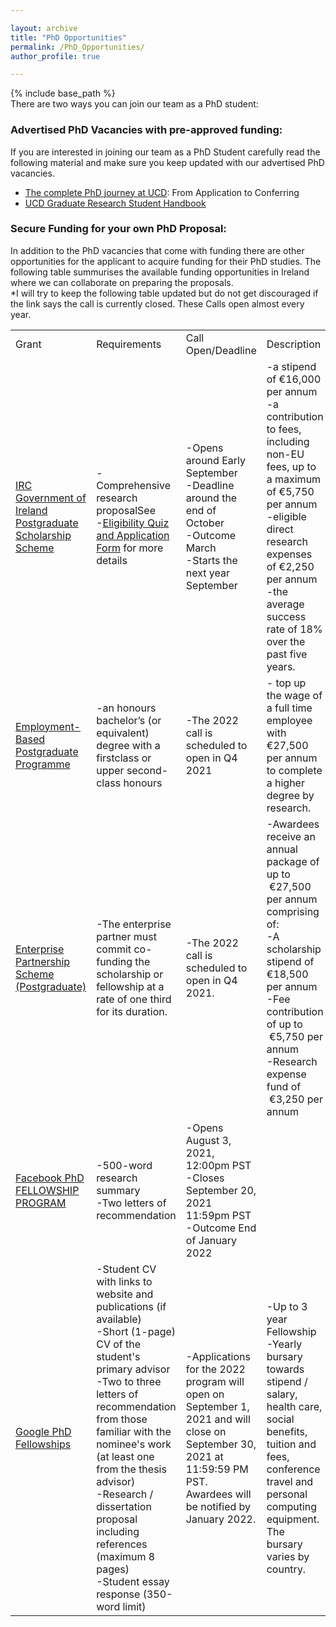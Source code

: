 ```yaml
---

layout: archive  
title: "PhD Opportunities"  
permalink: /PhD_Opportunities/  
author_profile: true

---
```


{% include base_path %}  
There are two ways you can join our team as a PhD student:

### Advertised PhD Vacancies with pre-approved funding:

If you are interested in joining our team as a PhD Student carefully read the following material and make sure you keep updated with our advertised PhD vacancies.

*   [The complete PhD journey at UCD](https://www.ucd.ie/graduatestudies/researchstudenthub/phdlifecycle/): From Application to Conferring
*   [UCD Graduate Research Student Handbook](https://www.ucd.ie/graduatestudies/researchstudenthub/researchstudenthandbook/)

### Secure Funding for your own PhD Proposal:

In addition to the PhD vacancies that come with funding there are other opportunities for the applicant to acquire funding for their PhD studies. The following table summurises the available funding opportunities in Ireland where we can collaborate on preparing the proposals.  
\*I will try to keep the following table updated but do not get discouraged if the link says the call is currently closed. These Calls open almost every year.

<table><tbody><tr><td>Grant</td><td>Requirements</td><td>Call Open/Deadline</td><td>Description</td></tr><tr><td><a href="https://research.ie/funding/goipg/?f=postgraduate">IRC Government of Ireland Postgraduate Scholarship Scheme</a></td><td>-Comprehensive research proposalSee&nbsp;<br>-<a href="https://research.ie/assets/uploads/2020/08/GOIPG_2021_Applicant-form.pdf">Eligibility Quiz and Application Form</a> for more details</td><td>-Opens around Early September<br>-Deadline around the end of October<br>-Outcome March<br>-Starts the next year September</td><td>-a stipend of €16,000 per annum<br>-a contribution to fees, including non-EU fees, up to a maximum of €5,750 per annum<br>-eligible direct research expenses of €2,250 per annum<br>-the average success rate of 18% over the past five years.</td></tr><tr><td><a href="https://research.ie/funding/ebp/">Employment-Based Postgraduate Programme</a></td><td>-an honours bachelor’s (or equivalent) degree with a firstclass or upper second-class honours</td><td>-The 2022 call is scheduled to open in Q4 2021</td><td>- top up the wage of a full time employee with €27,500 per annum to complete a higher degree by research.</td></tr><tr><td><a href="https://research.ie/funding/eps-postgrad/?f=postgraduate">Enterprise Partnership Scheme (Postgraduate)</a></td><td>-The enterprise partner must commit co-funding the scholarship or fellowship at a rate of one third for its duration.</td><td>-The 2022 call is scheduled to open in Q4 2021.&nbsp;</td><td>-Awardees receive an annual package of up to &nbsp;€27,500 per annum comprising of:<br>-A scholarship stipend of €18,500 per annum<br>-Fee contribution of up to &nbsp;€5,750 per annum<br>-Research expense fund of &nbsp;€3,250 per annum</td></tr><tr><td><a href="https://research.fb.com/fellowship/">Facebook PhD FELLOWSHIP PROGRAM</a></td><td>-500-word research summary<br>-Two letters of recommendation</td><td>-Opens August 3, 2021, 12:00pm PST<br>-Closes September 20, 2021 11:59pm PST<br>-Outcome End of January 2022</td><td>&nbsp;</td></tr><tr><td><a href="https://research.google/outreach/phd-fellowship/">Google PhD Fellowships</a></td><td>-Student CV with links to website and publications (if available)<br>-Short (1-page) CV of the student's primary advisor<br>-Two to three letters of recommendation from those familiar with the nominee's work (at least one from the thesis advisor)<br>-Research / dissertation proposal including references (maximum 8 pages)<br>-Student essay response (350-word limit)&nbsp;</td><td>-Applications for the 2022 program will open on September 1, 2021 and will close on September 30, 2021 at 11:59:59 PM PST. Awardees will be notified by January 2022.</td><td>-Up to 3 year Fellowship<br>-Yearly bursary towards stipend / salary, health care, social benefits, tuition and fees, conference travel and personal computing equipment. The bursary varies by country.</td></tr></tbody></table>
